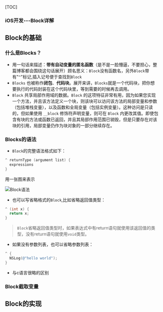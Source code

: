 [TOC]

### iOS开发---Block详解

## Block的基础

### 什么是Blocks？

- 用一句话来描述：**带有自动变量的匿名函数**（是不是一脸懵逼，不要担心，整篇博客都会围绕这句话展开）顾名思义：`Block`没有函数名，另外`Block`带有"`^`"标记,插入记号便于查找到`Block`
- `Blocks` 也被称作**闭包**、**代码块**。展开来讲，`Blocks`就是一个代码块，把你想要执行的代码封装在这个代码块里，等到需要的时候再去调用。
- `Block` 共享局部作用域的数据。`Block` 的这项特征非常有用，因为如果您实现一个方法，并且该方法定义一个块，则该块可以访问该方法的局部变量和参数（包括堆栈变量），以及函数和全局变量（包括实例变量）。这种访问是只读的，但如果使用 `__block` 修饰符声明变量，则可在 `Block` 内更改其值。即使包含有块的方法或函数已返回，并且其局部作用范围已销毁，但是只要存在对该块的引用，局部变量仍作为块对象的一部分继续存在。

### Blocks的语法

- `Block`的完整语法格式如下：

```objective-c
^ returnType (argument list) {
  expressions
}
```

用一张图来表示

![Block语法](https://tva1.sinaimg.cn/large/006y8mN6ly1g756lmtruej30vo0braau.jpg)

- 也可以写省略格式的`Block`,比如省略返回值类型：

```objective-c
^ (int x) {
  return x;
}
```

> `Block`省略返回值类型时，如果表达式中有return语句就使用该返回值的类型，没有return语句就使用`void`类型。

- 如果没有参数列表，也可以省略参数列表：

```objective-c
^ {
  NSLog(@"hello world");
}
```

- 与c语言很略的区别

### Block截取变量

## Block的实现